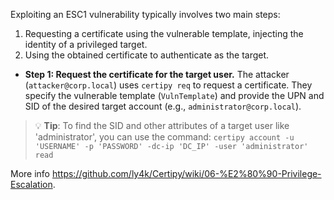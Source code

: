Exploiting an ESC1 vulnerability typically involves two main steps:

1. Requesting a certificate using the vulnerable template, injecting the identity of a privileged target.
2. Using the obtained certificate to authenticate as the target.

- **Step 1: Request the certificate for the target user.** The attacker (`attacker@corp.local`) uses `certipy req` to request a certificate. They specify the vulnerable template (`VulnTemplate`) and provide the UPN and SID of the desired target account (e.g., `administrator@corp.local`).
    
> 💡 **Tip**: To find the SID and other attributes of a target user like 'administrator', you can use the command: `certipy account -u 'USERNAME' -p 'PASSWORD' -dc-ip 'DC_IP' -user 'administrator' read`




More info https://github.com/ly4k/Certipy/wiki/06-%E2%80%90-Privilege-Escalation.

